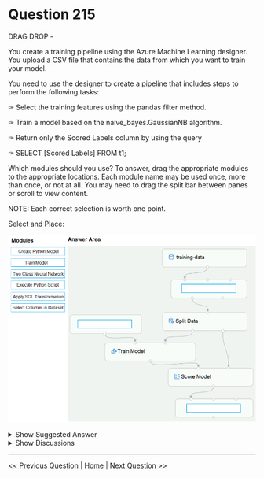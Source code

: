 # Question 215

DRAG DROP -

You create a training pipeline using the Azure Machine Learning designer. You upload a CSV file that contains the data from which you want to train your model.

You need to use the designer to create a pipeline that includes steps to perform the following tasks:

✑ Select the training features using the pandas filter method.

✑ Train a model based on the naive_bayes.GaussianNB algorithm.

✑ Return only the Scored Labels column by using the query

✑ SELECT [Scored Labels] FROM t1;

Which modules should you use? To answer, drag the appropriate modules to the appropriate locations. Each module name may be used once, more than once, or not at all. You may need to drag the split bar between panes or scroll to view content.

NOTE: Each correct selection is worth one point.

Select and Place:

![Question Image](../images/q215_q_0020000001.png)

<details>
  <summary>Show Suggested Answer</summary>

<img src="../images/q215_ans_0_image608.png" alt="Answer Image"><br>

</details>

<details>
  <summary>Show Discussions</summary>

<blockquote><p><strong>JB246</strong> <code>(Tue 27 Apr 2021 16:23)</code> - <em>Upvotes: 74</em></p><p>1. Execute python script
2. Create Python mode (for using naive_bayes.GausianNB)
3. Apply SQL Transform
https://docs.microsoft.com/en-us/azure/machine-learning/algorithm-module-reference/create-python-model
https://docs.microsoft.com/en-us/azure/machine-learning/algorithm-module-reference/apply-sql-transformation</p></blockquote>
<blockquote><p><strong>gunn_m</strong> <code>(Sun 24 Nov 2024 21:33)</code> - <em>Upvotes: 1</em></p><p>Totally agree with this answer</p></blockquote>
<blockquote><p><strong>dija123</strong> <code>(Mon 13 Dec 2021 17:57)</code> - <em>Upvotes: 1</em></p><p>Totally agree with this answer</p></blockquote>
<blockquote><p><strong>Thornehead</strong> <code>(Wed 23 Mar 2022 19:37)</code> - <em>Upvotes: 1</em></p><p>I couldn&#x27;t find anything called naive_bayes.GaussianNB algorithm in the documentation link provided. So your answer is correct</p></blockquote>
<blockquote><p><strong>YipingRuan</strong> <code>(Thu 08 Jul 2021 08:45)</code> - <em>Upvotes: 5</em></p><p>Create Python model (typo). But you are right!</p></blockquote>
<blockquote><p><strong>hendriktytgatpwc</strong> <code>(Sun 14 Mar 2021 17:02)</code> - <em>Upvotes: 13</em></p><p>I rebuild this network in Designer and the answer is totally wrong:
It should be from top to bottom = Execute Python script (after dataset), before train model the 2 Class NN module, after scoring it should be SQL Transformation</p></blockquote>
<blockquote><p><strong>kty</strong> <code>(Thu 18 Mar 2021 09:30)</code> - <em>Upvotes: 2</em></p><p>I agree</p></blockquote>
<blockquote><p><strong>kty</strong> <code>(Thu 18 Mar 2021 09:32)</code> - <em>Upvotes: 1</em></p><p>and the question asks :
Train a model based on the naive_bayes.GaussianNB algorithm.
But there is not an option for this</p></blockquote>
<blockquote><p><strong>brendal89</strong> <code>(Tue 06 Apr 2021 07:13)</code> - <em>Upvotes: 12</em></p><p>That can&#x27;t be correct since they are asking for Naive Bayes
* box 1: execute Python script (the only way to use the pandas filter method)
* box 2: exectue python script (see: https://docs.microsoft.com/en-us/azure/machine-learning/algorithm-module-reference/create-python-model)
* box 3: apply SQL transformation (the SELECT statement indicates we should use SQL here)</p></blockquote>
<blockquote><p><strong>bruce</strong> <code>(Wed 07 Apr 2021 08:03)</code> - <em>Upvotes: 8</em></p><p>Should it be Create python model for the 2nd?</p></blockquote>
<blockquote><p><strong>gtyeap87</strong> <code>(Wed 16 Oct 2024 13:20)</code> - <em>Upvotes: 3</em></p><p>It should be 
1. Select columns in dataset
2. Create Phython model
3.Execute Phython script
https://learn.microsoft.com/en-us/azure/machine-learning/component-reference/create-python-model?view=azureml-api-2</p></blockquote>
<blockquote><p><strong>LM12</strong> <code>(Tue 09 Jul 2024 07:07)</code> - <em>Upvotes: 2</em></p><p>1.	select cols
2.	Create model
3.	execute python script. 
The exact example here :
https://learn.microsoft.com/en-us/azure/machine-learning/component-reference/create-python-model?view=azureml-api-2</p></blockquote>
<blockquote><p><strong>phdykd</strong> <code>(Tue 18 Jul 2023 02:59)</code> - <em>Upvotes: 1</em></p><p>SLECT COLUMNS, CREATE PYTHON MODEL, APPLY SQL TRANSFORMATION</p></blockquote>
<blockquote><p><strong>umair_hanu</strong> <code>(Tue 11 Jul 2023 09:42)</code> - <em>Upvotes: 1</em></p><p>a)select column in dataset  
b)python model
c)python script</p></blockquote>
<blockquote><p><strong>MattAnya</strong> <code>(Wed 04 Jan 2023 06:46)</code> - <em>Upvotes: 5</em></p><p>on 03 Jan 2023</p></blockquote>
<blockquote><p><strong>therealola</strong> <code>(Sat 18 Jun 2022 01:42)</code> - <em>Upvotes: 6</em></p><p>on exam 18-06-22
------
1. Execute python script
2. Create Python model
3. Apply SQL Transform</p></blockquote>
<blockquote><p><strong>ning</strong> <code>(Sun 22 May 2022 13:50)</code> - <em>Upvotes: 2</em></p><p>1. select columns
2. NB model
3. SQL Transform

My answer will be that ...</p></blockquote>

<blockquote><p><strong>ning</strong> <code>(Thu 26 May 2022 16:15)</code> - <em>Upvotes: 1</em></p><p>Read question again ...
1. If have to use pandas filter, then script
2. If Bayes is the algorithm, then python model</p></blockquote>
<blockquote><p><strong>JTWang</strong> <code>(Fri 22 Apr 2022 10:48)</code> - <em>Upvotes: 2</em></p><p>on exam 04/22/2022</p></blockquote>
<blockquote><p><strong>kkkk_jjjj</strong> <code>(Fri 18 Mar 2022 09:42)</code> - <em>Upvotes: 3</em></p><p>on exam 18/03/2022</p></blockquote>
<blockquote><p><strong>TheYazan</strong> <code>(Thu 10 Mar 2022 05:54)</code> - <em>Upvotes: 1</em></p><p>On march 2022</p></blockquote>
<blockquote><p><strong>Tushazz</strong> <code>(Tue 04 Jan 2022 16:43)</code> - <em>Upvotes: 1</em></p><p>1.left side box:execute python script.
2.Select columns in dataset
3.apply SQL transformation</p></blockquote>
<blockquote><p><strong>JoshuaXu</strong> <code>(Sat 06 Nov 2021 22:52)</code> - <em>Upvotes: 1</em></p><p>On 6 Nov 2021, agree with the highest voted answer (by JB246).</p></blockquote>
<blockquote><p><strong>farahpeebs</strong> <code>(Sun 24 Oct 2021 02:21)</code> - <em>Upvotes: 8</em></p><p>It should be:
Box 1: Select columns in dataset
Box 2: Create python model
Box 3: Execute python script

Based on this link: https://docs.microsoft.com/en-us/azure/machine-learning/algorithm-module-reference/create-python-model</p></blockquote>

<blockquote><p><strong>AjoseO</strong> <code>(Sun 20 Feb 2022 07:40)</code> - <em>Upvotes: 1</em></p><p>Correct!</p></blockquote>
<blockquote><p><strong>skrjha20</strong> <code>(Sun 17 Oct 2021 07:31)</code> - <em>Upvotes: 1</em></p><p>Select columns ftom dataset
create model
Apply SQL Transformations</p></blockquote>
<blockquote><p><strong>skrjha20</strong> <code>(Mon 27 Sep 2021 16:27)</code> - <em>Upvotes: 4</em></p><p>1.Select columns in dataset
2.Create Python Model
3.Execute Python Script
https://docs.microsoft.com/en-us/azure/machine-learning/algorithm-module-reference/create-python-model</p></blockquote>

</details>

---

[<< Previous Question](question_214.md) | [Home](/index.md) | [Next Question >>](question_216.md)
